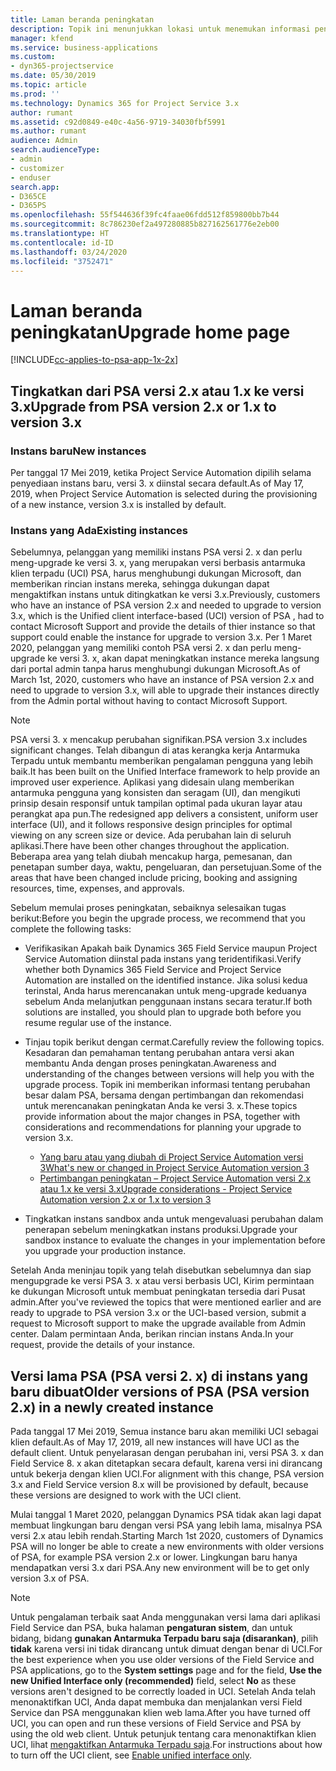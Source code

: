 ```yaml
---
title: Laman beranda peningkatan
description: Topik ini menunjukkan lokasi untuk menemukan informasi penting tentang fitur baru dan yang diubah di Dynamics 365 Project Service Automation, serta proses peningkatan ke versi terbaru.
manager: kfend
ms.service: business-applications
ms.custom:
- dyn365-projectservice
ms.date: 05/30/2019
ms.topic: article
ms.prod: ''
ms.technology: Dynamics 365 for Project Service 3.x
author: rumant
ms.assetid: c92d0849-e40c-4a56-9719-34030fbf5991
ms.author: rumant
audience: Admin
search.audienceType:
- admin
- customizer
- enduser
search.app:
- D365CE
- D365PS
ms.openlocfilehash: 55f544636f39fc4faae06fdd512f859800bb7b44
ms.sourcegitcommit: 8c786230ef2a497280885b827162561776e2eb00
ms.translationtype: HT
ms.contentlocale: id-ID
ms.lasthandoff: 03/24/2020
ms.locfileid: "3752471"
---
```

# <a name="upgrade-home-page"></a><span data-ttu-id="c5542-103">Laman beranda peningkatan</span><span class="sxs-lookup"><span data-stu-id="c5542-103">Upgrade home page</span></span>

[!INCLUDE[cc-applies-to-psa-app-1x-2x](../includes/cc-applies-to-psa-app-1x-2x.md)]

## <a name="upgrade-from-psa-version-2x-or-1x-to-version-3x"></a><span data-ttu-id="c5542-104">Tingkatkan dari PSA versi 2.x atau 1.x ke versi 3.x</span><span class="sxs-lookup"><span data-stu-id="c5542-104">Upgrade from PSA version 2.x or 1.x to version 3.x</span></span>

### <a name="new-instances"></a><span data-ttu-id="c5542-105">Instans baru</span><span class="sxs-lookup"><span data-stu-id="c5542-105">New instances</span></span>

<span data-ttu-id="c5542-106">Per tanggal 17 Mei 2019, ketika Project Service Automation dipilih selama penyediaan instans baru, versi 3. x diinstal secara default.</span><span class="sxs-lookup"><span data-stu-id="c5542-106">As of May 17, 2019, when Project Service Automation is selected during the provisioning of a new instance, version 3.x is installed by default.</span></span>

### <a name="existing-instances"></a><span data-ttu-id="c5542-107">Instans yang Ada</span><span class="sxs-lookup"><span data-stu-id="c5542-107">Existing instances</span></span>

<span data-ttu-id="c5542-108">Sebelumnya, pelanggan yang memiliki instans PSA versi 2. x dan perlu meng-upgrade ke versi 3. x, yang merupakan versi berbasis antarmuka klien terpadu (UCI) PSA, harus menghubungi dukungan Microsoft, dan memberikan rincian instans mereka, sehingga dukungan dapat mengaktifkan instans untuk ditingkatkan ke versi 3.x.</span><span class="sxs-lookup"><span data-stu-id="c5542-108">Previously, customers who have an instance of PSA version 2.x and needed to upgrade to version 3.x, which is the Unified client interface-based (UCI) version of PSA , had to contact Microsoft Support and provide the details of thier instance so that support could enable the instance for upgrade to version 3.x.</span></span> <span data-ttu-id="c5542-109">Per 1 Maret 2020, pelanggan yang memiliki contoh PSA versi 2. x dan perlu meng-upgrade ke versi 3. x, akan dapat meningkatkan instance mereka langsung dari portal admin tanpa harus menghubungi dukungan Microsoft.</span><span class="sxs-lookup"><span data-stu-id="c5542-109">As of March 1st, 2020, customers who have an instance of PSA version 2.x and need to upgrade to version 3.x, will able to upgrade their instances directly from the Admin portal without having to contact Microsoft Support.</span></span>  

> [!NOTE]
> <span data-ttu-id="c5542-110">PSA versi 3. x mencakup perubahan signifikan.</span><span class="sxs-lookup"><span data-stu-id="c5542-110">PSA version 3.x includes significant changes.</span></span> <span data-ttu-id="c5542-111">Telah dibangun di atas kerangka kerja Antarmuka Terpadu untuk membantu memberikan pengalaman pengguna yang lebih baik.</span><span class="sxs-lookup"><span data-stu-id="c5542-111">It has been built on the Unified Interface framework to help provide an improved user experience.</span></span> <span data-ttu-id="c5542-112">Aplikasi yang didesain ulang memberikan antarmuka pengguna yang konsisten dan seragam (UI), dan mengikuti prinsip desain responsif untuk tampilan optimal pada ukuran layar atau perangkat apa pun.</span><span class="sxs-lookup"><span data-stu-id="c5542-112">The redesigned app delivers a consistent, uniform user interface (UI), and it follows responsive design principles for optimal viewing on any screen size or device.</span></span> <span data-ttu-id="c5542-113">Ada perubahan lain di seluruh aplikasi.</span><span class="sxs-lookup"><span data-stu-id="c5542-113">There have been other changes throughout the application.</span></span> <span data-ttu-id="c5542-114">Beberapa area yang telah diubah mencakup harga, pemesanan, dan penetapan sumber daya, waktu, pengeluaran, dan persetujuan.</span><span class="sxs-lookup"><span data-stu-id="c5542-114">Some of the areas that have been changed include pricing, booking and assigning resources, time, expenses, and approvals.</span></span>

<span data-ttu-id="c5542-115">Sebelum memulai proses peningkatan, sebaiknya selesaikan tugas berikut:</span><span class="sxs-lookup"><span data-stu-id="c5542-115">Before you begin the upgrade process, we recommend that you complete the following tasks:</span></span>

- <span data-ttu-id="c5542-116">Verifikasikan Apakah baik Dynamics 365 Field Service maupun Project Service Automation diinstal pada instans yang teridentifikasi.</span><span class="sxs-lookup"><span data-stu-id="c5542-116">Verify whether both Dynamics 365 Field Service and Project Service Automation are installed on the identified instance.</span></span> <span data-ttu-id="c5542-117">Jika solusi kedua terinstal, Anda harus merencanakan untuk meng-upgrade keduanya sebelum Anda melanjutkan penggunaan instans secara teratur.</span><span class="sxs-lookup"><span data-stu-id="c5542-117">If both solutions are installed, you should plan to upgrade both before you resume regular use of the instance.</span></span>
- <span data-ttu-id="c5542-118">Tinjau topik berikut dengan cermat.</span><span class="sxs-lookup"><span data-stu-id="c5542-118">Carefully review the following topics.</span></span> <span data-ttu-id="c5542-119">Kesadaran dan pemahaman tentang perubahan antara versi akan membantu Anda dengan proses peningkatan.</span><span class="sxs-lookup"><span data-stu-id="c5542-119">Awareness and understanding of the changes between versions will help you with the upgrade process.</span></span> <span data-ttu-id="c5542-120">Topik ini memberikan informasi tentang perubahan besar dalam PSA, bersama dengan pertimbangan dan rekomendasi untuk merencanakan peningkatan Anda ke versi 3. x.</span><span class="sxs-lookup"><span data-stu-id="c5542-120">These topics provide information about the major changes in PSA, together with considerations and recommendations for planning your upgrade to version 3.x.</span></span>

    - [<span data-ttu-id="c5542-121">Yang baru atau yang diubah di Project Service Automation versi 3</span><span class="sxs-lookup"><span data-stu-id="c5542-121">What's new or changed in Project Service Automation version 3</span></span>](whats-new-changed-v3.md)
    - [<span data-ttu-id="c5542-122">Pertimbangan peningkatan – Project Service Automation versi 2.x atau 1.x ke versi 3.x</span><span class="sxs-lookup"><span data-stu-id="c5542-122">Upgrade considerations - Project Service Automation version 2.x or 1.x to version 3</span></span>](upgrade-v3.md)

- <span data-ttu-id="c5542-123">Tingkatkan instans sandbox anda untuk mengevaluasi perubahan dalam penerapan sebelum meningkatkan instans produksi.</span><span class="sxs-lookup"><span data-stu-id="c5542-123">Upgrade your sandbox instance to evaluate the changes in your implementation before you upgrade your production instance.</span></span>

<span data-ttu-id="c5542-124">Setelah Anda meninjau topik yang telah disebutkan sebelumnya dan siap mengupgrade ke versi PSA 3. x atau versi berbasis UCI, Kirim permintaan ke dukungan Microsoft untuk membuat peningkatan tersedia dari Pusat admin.</span><span class="sxs-lookup"><span data-stu-id="c5542-124">After you've reviewed the topics that were mentioned earlier and are ready to upgrade to PSA version 3.x or the UCI-based version, submit a request to Microsoft support to make the upgrade available from Admin center.</span></span> <span data-ttu-id="c5542-125">Dalam permintaan Anda, berikan rincian instans Anda.</span><span class="sxs-lookup"><span data-stu-id="c5542-125">In your request, provide the details of your instance.</span></span>

## <a name="older-versions-of-psa-psa-version-2x-in-a-newly-created-instance"></a><span data-ttu-id="c5542-126">Versi lama PSA (PSA versi 2. x) di instans yang baru dibuat</span><span class="sxs-lookup"><span data-stu-id="c5542-126">Older versions of PSA (PSA version 2.x) in a newly created instance</span></span>

<span data-ttu-id="c5542-127">Pada tanggal 17 Mei 2019, Semua instance baru akan memiliki UCI sebagai klien default.</span><span class="sxs-lookup"><span data-stu-id="c5542-127">As of May 17, 2019, all new instances will have UCI as the default client.</span></span> <span data-ttu-id="c5542-128">Untuk penyelarasan dengan perubahan ini, versi PSA 3. x dan Field Service 8. x akan ditetapkan secara default, karena versi ini dirancang untuk bekerja dengan klien UCI.</span><span class="sxs-lookup"><span data-stu-id="c5542-128">For alignment with this change, PSA version 3.x and Field Service version 8.x will be provisioned by default, because these versions are designed to work with the UCI client.</span></span>

<span data-ttu-id="c5542-129">Mulai tanggal 1 Maret 2020, pelanggan Dynamics PSA tidak akan lagi dapat membuat lingkungan baru dengan versi PSA yang lebih lama, misalnya PSA versi 2.x atau lebih rendah.</span><span class="sxs-lookup"><span data-stu-id="c5542-129">Starting March 1st 2020, customers of Dynamics PSA will no longer be able to create a new environments with older versions of PSA, for example PSA version 2.x or lower.</span></span> <span data-ttu-id="c5542-130">Lingkungan baru hanya mendapatkan versi 3.x dari PSA.</span><span class="sxs-lookup"><span data-stu-id="c5542-130">Any new environment will be to get only version 3.x of PSA.</span></span>

> [!NOTE]
> <span data-ttu-id="c5542-131">Untuk pengalaman terbaik saat Anda menggunakan versi lama dari aplikasi Field Service dan PSA, buka halaman **pengaturan sistem**, dan untuk bidang, bidang **gunakan Antarmuka Terpadu baru saja (disarankan)**, pilih **tidak** karena versi ini tidak dirancang untuk dimuat dengan benar di UCI.</span><span class="sxs-lookup"><span data-stu-id="c5542-131">For the best experience when you use older versions of the Field Service and PSA applications, go to the **System settings** page and for the field, **Use the new Unified Interface only (recommended)** field, select **No** as these versions aren't designed to be correctly loaded in UCI.</span></span> <span data-ttu-id="c5542-132">Setelah Anda telah menonaktifkan UCI, Anda dapat membuka dan menjalankan versi Field Service dan PSA menggunakan klien web lama.</span><span class="sxs-lookup"><span data-stu-id="c5542-132">After you have turned off UCI, you can open and run these versions of Field Service and PSA by using the old web client.</span></span> <span data-ttu-id="c5542-133">Untuk petunjuk tentang cara menonaktifkan klien UCI, lihat [mengaktifkan Antarmuka Terpadu saja](../admin/enable-unified-interface-only.md).</span><span class="sxs-lookup"><span data-stu-id="c5542-133">For instructions about how to turn off the UCI client, see [Enable unified interface only](../admin/enable-unified-interface-only.md).</span></span>
